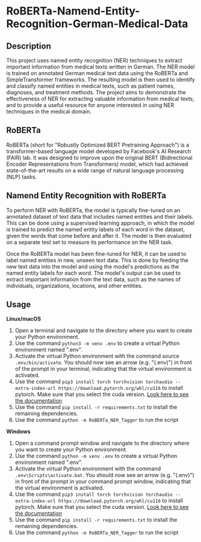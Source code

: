 # RoBERTa-Namend-Entity-Recognition-German-Medical-Data
## Description
This project uses named entity recognition (NER) techniques to extract important information from medical texts written in German. The NER model is trained on annotated German medical text data using the RoBERTa and SimpleTransformer frameworks. The resulting model is then used to identify and classify named entities in medical texts, such as patient names, diagnoses, and treatment methods. The project aims to demonstrate the effectiveness of NER for extracting valuable information from medical texts, and to provide a useful resource for anyone interested in using NER techniques in the medical domain.


## RoBERTa
RoBERTa (short for "Robustly Optimized BERT Pretraining Approach") is a transformer-based language model developed by Facebook's AI Research (FAIR) lab. It was designed to improve upon the original BERT (Bidirectional Encoder Representations from Transformers) model, which had achieved state-of-the-art results on a wide range of natural language processing (NLP) tasks.


## Namend Entity Recognition with RoBERTa
To perform NER with RoBERTa, the model is typically fine-tuned on an annotated dataset of text data that includes named entities and their labels. This can be done using a supervised learning approach, in which the model is trained to predict the named entity labels of each word in the dataset, given the words that come before and after it. The model is then evaluated on a separate test set to measure its performance on the NER task.

Once the RoBERTa model has been fine-tuned for NER, it can be used to label named entities in new, unseen text data. This is done by feeding the new text data into the model and using the model's predictions as the named entity labels for each word. The model's output can be used to extract important information from the text data, such as the names of individuals, organizations, locations, and other entities.


## Usage
**Linux/macOS**
1. Open a terminal and navigate to the directory where you want to create your Python environment.
2. Use the command `python3 -m venv .env` to create a virtual Python environment named ".env".
3. Activate the virtual Python environment with the command source `.env/bin/activate`. You should now see an arrow (e.g. "(.env)") in front of the prompt in your terminal, indicating that the virtual environment is activated.
4. Use the command `pip3 install torch torchvision torchaudio --extra-index-url https://download.pytorch.org/whl/cu116` to install pytorch. Make sure that you select the cuda version. [Look here to see the documentation](https://pytorch.org/)
5. Use the command `pip install -r requirements.txt` to install the remaining dependencies.
6. Use the command `python -m RoBERTa_NER_Tagger` to run the script

**Windows**
1. Open a command prompt window and navigate to the directory where you want to create your Python environment.
2. Use the command `python -m venv .env` to create a virtual Python environment named ".env".
3. Activate the virtual Python environment with the command `.env\Scripts\activate.bat`. You should now see an arrow (e.g. "(.env)") in front of the prompt in your command prompt window, indicating that the virtual environment is activated.
4. Use the command `pip3 install torch torchvision torchaudio --extra-index-url https://download.pytorch.org/whl/cu116` to install pytorch. Make sure that you select the cuda version. [Look here to see the documentation](https://pytorch.org/)
5. Use the command `pip install -r requirements.txt` to install the remaining dependencies.
6. Use the command `python -m RoBERTa_NER_Tagger` to run the script
